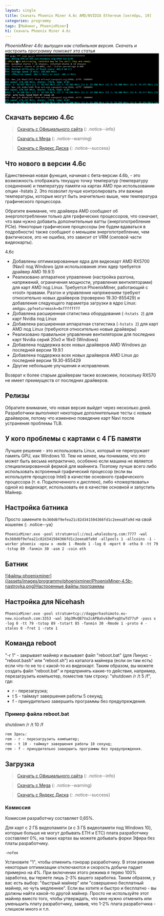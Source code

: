 ```yaml
---
layout: single
title: Скачать Phoenix Miner 4.6c AMD/NVIDIA Ethereum [октябрь, 19]
categories: programmy
tags: [Майнинг, PhoenixMiner]
h1: Скачать Phoenix Miner 4.6c
---
```

*PhoenixMiner 4.6c выпущен как стабильная версия. Скачать и настроить программу поможет эта статья*
![PhoenixMiner](/assets/images/programmy/phoenixminer/PhoenixMiner-4.6c.png)


## Скачать версию 4.6c

> [Скачать с Официального сайта](https://phoenix-miner.github.io)
{: .notice--info}

> [Скачать с Mega](https://mega.nz/#!PHA22aqJ!7TIQ0LyFCFfjD9FmDRfozd-ug23n9ftARJzYkFwVjgI)
{: .notice--warning}

>[Скачать с Яндекс Диска](https://yadi.sk/d/ABLdBiLWa-RjCQ)
{: .notice--success}

## Что нового в версии 4.6c

Единственная новая функция, начиная с бета-версии 4.6b, - это возможность отображать текущую точку температур (температуру соединения) и температуру памяти на картах AMD при использовании опции -hstats 2. Это позволит лучше контролировать эти важные температуры, которые могут быть значительно выше, чем температура графического процессора.

Обратите внимание, что драйвера AMD сообщают об энергопотреблении только для графических процессоров, что означает, что вам нужно добавить дополнительные ватты (энергопотребление PCIe). Некоторые графические процессоры (не будем вдаваться в подробности) также сообщают о меньшем энергопотреблении, чем фактическое, это не ошибка, это зависит от VRM (силовой части видеокарты).

4.6c
<ul>
  <li>Добавлены оптимизированные ядра для видеокарт AMD RX5700 (Navi) под Windows (для использования этих ядер требуется драйвер AMD 19.9.1)</li>
  <li>Реализовано аппаратное управление (настройка разгона, напряжений, ограничения мощности, управления вентиляторами) для карт AMD под Linux. Требуется PhoenixMiner, работающий с «root» правами. Разгон и управление напряжением требуют относительно новых драйверов (проверено 19.30-855429) и добавления следующего параметра загрузки в ядро Linux: <code>amdgpu.ppfeaturemask=0xffffffff</code></li>
  <li>Добавлена расширенная статистика оборудования (<code>-hstats 2</code>) для карт Nvidia под Linux</li>
  <li>Добавлена расширенная аппаратная статистика (<code>-hstats 2</code>) для карт AMD под Linux (требуются относительно новые драйверы)</li>
  <li>Реализовано правильное управление вентилятором для последних карт Nvidia серий 20x0 и 16x0 (Windows)</li>
  <li>Добавлена поддержка всех новых драйверов AMD Windows до последней версии 19.9.1</li>
  <li>Добавлена поддержка всех новых драйверов AMD Linux до последней версии 19.30-855429</li>
  <li>Другие небольшие улучшения и исправления.</li>
</ul>

Возврат к более старым драйверам также возможен, поскольку RX570 не имеет преимуществ от последних драйверов.

## Релизы

Обратите внимание, что новая версия выйдет через несколько дней. Разработчики выполняют некоторые дополнительные тесты с новым драйвером, потому что изменено
 поведение карт Navi после устранения проблемы TLB.

## У кого проблемы с картами с 4 ГБ памяти

Лучшее решение - это использовать Linux, который не перегружает память GPU, как Windows 10. Тем не менее, мы понимаем, что это может быть весьма непрактично, особенно если машина не является специализированной фермой для майнинга. Поэтому лучше всего либо использовать встроенный графический процессор (если вы используете процессор Intel) в качестве основного графического процессора (т. е. Подключенного к дисплею), либо «пожертвовать» одной из видеокарт, использовать ее в качестве основной и запустить Майнер.


## Настройка батника

Просто замените <code>0x360d6f9efea21c82d341504366fd1c2eeea8fa9d</code> на свой кошелек
{: .notice--ya}


```
PhoenixMiner.exe -pool stratum+ssl://eu1.whalesburg.com:7777 -wal 0x360d6f9efea21c82d341504366fd1c2eeea8fa9d -allpools 1 -allcoins -1 -worker phoenix -epsw x -mode 1 -Rmode 1 -log 0 -mport 0 -etha 0 -tt 79 -tstop 89 -fanmin 30 -asm 2 -coin eth
```
## Батник

<a href="/assets/images/programmy/phoenixminer/PhoenixMiner-4.6b-nastroyka.png" class="gray lightbox-image current">
![файлы phoenixminer](/assets/images/programmy/phoenixminer/PhoenixMiner-4.5b-nastroyka.png)<span class="img-tit nev">Настроенные файлы программы</span>
</a>

## Настройка для Nicehash

```
PhoenixMiner.exe -pool stratum+tcp://daggerhashimoto.eu-new.nicehash.com:3353 -wal 16p3MvQB7Va2cAPBahvkBePxqQtwTd77sP -pass x -log 0 -tt 79 -tstop 89 -tstart 85 -fanmin 30 -Rmode 1 -proto 4 -stales 0 -fret 1 -rate 1
```
## Команда  reboot

"-r 1" - закрывает майнер и вызывает файл "reboot.bat" (для Линукс - "reboot.bash" или "reboot.sh") из каталога майнера (если он там есть) если что-то не то с какой-то из видеокарт. Таким образом, вы можете создать файл "reboot.bat" и предпринять какие-то действия, например, перезагрузить компьютер, поместив там строку: "shutdown /r /t 5 /f", где:
- r - перезагрузка;
- t 5 - таймаут завершения работы 5 секунд;
- f - принудительно завершить программы без предупреждения.

### Пример файла reboot.bat

shutdown /r /t 10 /f

```
rem Здесь:
rem - r - перезагрузить компьютер;
rem - t 10 - таймаут завершения работы 10 секунд;
rem - f - принудительно завершить программы без предупреждения.
```

## Загрузка

> [Скачать с Официального сайта](https://phoenix-miner.github.io)
{: .notice--info}

> [Скачать с Mega](https://mega.nz/#!PHA22aqJ!7TIQ0LyFCFfjD9FmDRfozd-ug23n9ftARJzYkFwVjgI)
{: .notice--warning}

>[Скачать с Яндекс Диска](https://yadi.sk/d/ABLdBiLWa-RjCQ)
{: .notice--success}

### Комиссия

Комиссия разработчку составляет 0,65%. 

Для карт с 2 ГБ видеопамяти (и с 3 ГБ видеопамяти под Windows 10), которые больше не могут добывать ETH и ETC) плата разработчику составляет 0%, на таких картах вы можете добывать форки Эфира без платы разработчику.
```
-nofee
```
Установите "1", чтобы отменить гонорар разработчику. В этом режиме некоторые оптимизации отключаются и скорость добычи падает примерно на 4%.
При включении этого режима я теряю 100% заработка, вы теряете лишь 2-3% вашего заработка.
Таким образом, у вас есть выбор: "быстрый майнер" или "совершенно бесплатный майнер, но чуть медленнее".
Если вы хотите и быстро и бесплатно - вы должны найти какой-то другой майнер. Просто не используйте этот майнер вместо того, чтобы утверждать, что мне нужно отменить или уменьшить плату разработчику, заявив, что 1-2% плата разработчика - слишком много и т.п.